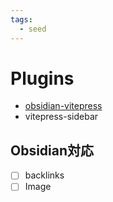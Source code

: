 ```yaml
---
tags:
  - seed
---
```

# Plugins

- [obsidian-vitepress](https://github.com/tyrad/obsidian-vitepress)
- vitepress-sidebar

## Obsidian対応
- [ ] backlinks
- [ ] Image
